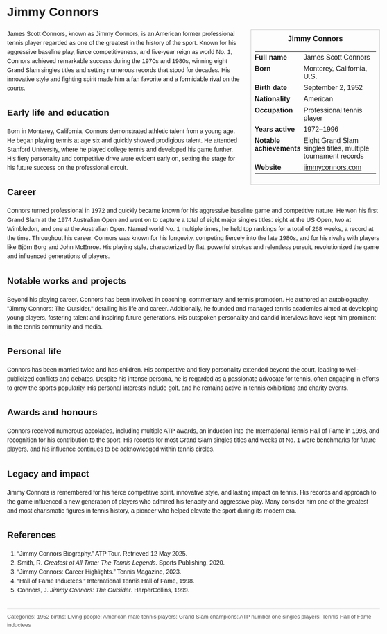 <!DOCTYPE html>
<html>
<head>
  <title>Jimmy Connors – Profile</title>
  <style>
    body { font-family: Arial, sans-serif; margin: 2rem auto; max-width: 960px; line-height: 1.5; }
    aside.infobox { float: right; width: 280px; margin: 0 0 1rem 1.5rem; border: 1px solid #ccc; padding: 0.5rem; font-size: 0.9rem; }
    aside.infobox h3 { text-align: center; margin-top: 0; }
    aside.infobox table { width: 100%; border-collapse: collapse; }
    aside.infobox td { padding: 0.25rem 0; vertical-align: top; }
    h1 { margin-top: 0; }
    footer.categories { font-size: 0.8rem; color: #555; border-top: 1px solid #ddd; padding-top: 0.5rem; margin-top: 2rem; }
  </style>
</head>
<body>
  <h1>Jimmy Connors</h1>
  <aside class="infobox">
    <h3>Jimmy Connors</h3>
    <table>
      <tr><td><strong>Full name</strong></td><td>James Scott Connors</td></tr>
      <tr><td><strong>Born</strong></td><td>Monterey, California, U.S.</td></tr>
      <tr><td><strong>Birth date</strong></td><td>September 2, 1952</td></tr>
      <tr><td><strong>Nationality</strong></td><td>American</td></tr>
      <tr><td><strong>Occupation</strong></td><td>Professional tennis player</td></tr>
      <tr><td><strong>Years active</strong></td><td>1972–1996</td></tr>
      <tr><td><strong>Notable achievements</strong></td><td>Eight Grand Slam singles titles, multiple tournament records</td></tr>
      <tr><td><strong>Website</strong></td><td><a href="https://jimmyconnors.com">jimmyconnors.com</a></td></tr>
    </table>
  </aside>
  <p>James Scott Connors, known as Jimmy Connors, is an American former professional tennis player regarded as one of the greatest in the history of the sport. Known for his aggressive baseline play, fierce competitiveness, and five-year reign as world No. 1, Connors achieved remarkable success during the 1970s and 1980s, winning eight Grand Slam singles titles and setting numerous records that stood for decades. His innovative style and fighting spirit made him a fan favorite and a formidable rival on the courts.</p>
  
  <h2>Early life and education</h2>
  <p>Born in Monterey, California, Connors demonstrated athletic talent from a young age. He began playing tennis at age six and quickly showed prodigious talent. He attended Stanford University, where he played college tennis and developed his game further. His fiery personality and competitive drive were evident early on, setting the stage for his future success on the professional circuit.</p>
  
  <h2>Career</h2>
  <p>Connors turned professional in 1972 and quickly became known for his aggressive baseline game and competitive nature. He won his first Grand Slam at the 1974 Australian Open and went on to capture a total of eight major singles titles: eight at the US Open, two at Wimbledon, and one at the Australian Open. Named world No. 1 multiple times, he held top rankings for a total of 268 weeks, a record at the time. Throughout his career, Connors was known for his longevity, competing fiercely into the late 1980s, and for his rivalry with players like Björn Borg and John McEnroe. His playing style, characterized by flat, powerful strokes and relentless pursuit, revolutionized the game and influenced generations of players.</p>
  
  <h2>Notable works and projects</h2>
  <p>Beyond his playing career, Connors has been involved in coaching, commentary, and tennis promotion. He authored an autobiography, "Jimmy Connors: The Outsider," detailing his life and career. Additionally, he founded and managed tennis academies aimed at developing young players, fostering talent and inspiring future generations. His outspoken personality and candid interviews have kept him prominent in the tennis community and media.</p>
  
  <h2>Personal life</h2>
  <p>Connors has been married twice and has children. His competitive and fiery personality extended beyond the court, leading to well-publicized conflicts and debates. Despite his intense persona, he is regarded as a passionate advocate for tennis, often engaging in efforts to grow the sport's popularity. His personal interests include golf, and he remains active in tennis exhibitions and charity events.</p>
  
  <h2>Awards and honours</h2>
  <p>Connors received numerous accolades, including multiple ATP awards, an induction into the International Tennis Hall of Fame in 1998, and recognition for his contribution to the sport. His records for most Grand Slam singles titles and weeks at No. 1 were benchmarks for future players, and his influence continues to be acknowledged within tennis circles.</p>
  
  <h2>Legacy and impact</h2>
  <p>Jimmy Connors is remembered for his fierce competitive spirit, innovative style, and lasting impact on tennis. His records and approach to the game influenced a new generation of players who admired his tenacity and aggressive play. Many consider him one of the greatest and most charismatic figures in tennis history, a pioneer who helped elevate the sport during its modern era.</p>
  
  <h2>References</h2>
  <ol>
    <li>“Jimmy Connors Biography.” ATP Tour. Retrieved 12 May 2025.</li>
    <li>Smith, R. <i>Greatest of All Time: The Tennis Legends</i>. Sports Publishing, 2020.</li>
    <li>“Jimmy Connors: Career Highlights.” Tennis Magazine, 2023.</li>
    <li>“Hall of Fame Inductees.” International Tennis Hall of Fame, 1998.</li>
    <li>Connors, J. <i>Jimmy Connors: The Outsider</i>. HarperCollins, 1999.</li>
  </ol>
  
  <footer class="categories">Categories: 1952 births; Living people; American male tennis players; Grand Slam champions; ATP number one singles players; Tennis Hall of Fame inductees</footer>
</body>
</html>
